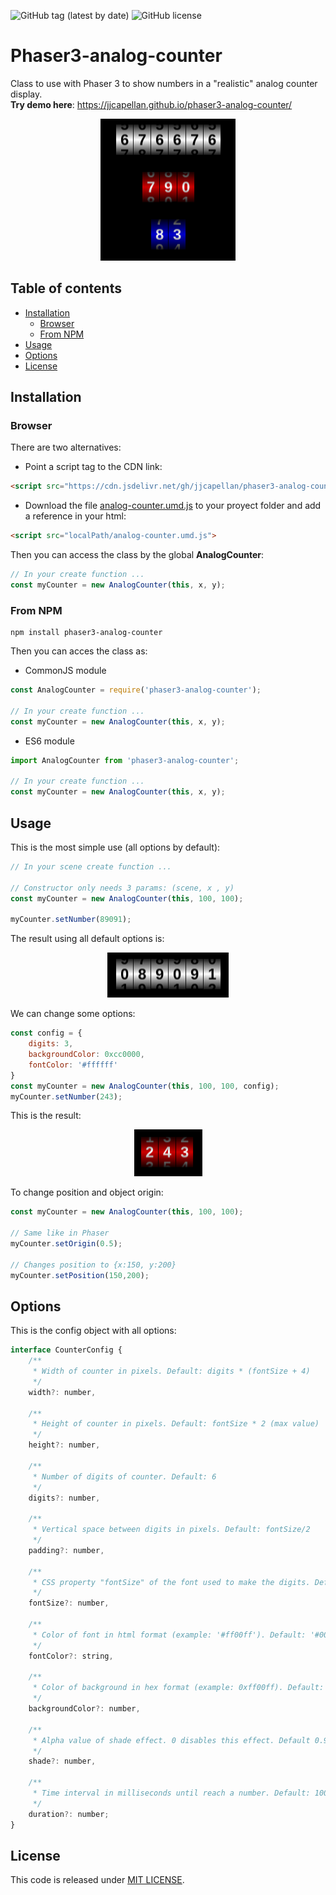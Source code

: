 ![GitHub tag (latest by date)](https://img.shields.io/github/tag-date/jjcapellan/phaser3-analog-counter.svg)
![GitHub license](https://img.shields.io/github/license/jjcapellan/phaser3-analog-counter.svg)
# Phaser3-analog-counter
Class to use with Phaser 3 to show numbers in a "realistic" analog counter display.  
**Try demo here**: https://jjcapellan.github.io/phaser3-analog-counter/  
<p align="center">
<img alt="counters" src="./images/counters.png"/>
</p>  

## Table of contents
* [Installation](#Installation)
  * [Browser](#Browser)
  * [From NPM](#From-NPM)
* [Usage](#Usage)
* [Options](#options)
* [License](#License)

## Installation
### Browser
There are two alternatives:
* Point a script tag to the CDN link:
```html
<script src="https://cdn.jsdelivr.net/gh/jjcapellan/phaser3-analog-counter/dist/analog-counter.umd.js">
``` 
* Download the file [analog-counter.umd.js](https://cdn.jsdelivr.net/gh/jjcapellan/phaser3-analog-counter/dist/analog-counter.umd.js) to your proyect folder and add a reference in your html:
```html
<script src="localPath/analog-counter.umd.js">
``` 
Then you can access the class by the global **AnalogCounter**:
```javascript
// In your create function ...
const myCounter = new AnalogCounter(this, x, y); 
```

### From NPM
```
npm install phaser3-analog-counter
```
Then you can acces the class as:
* CommonJS module
```javascript
const AnalogCounter = require('phaser3-analog-counter');

// In your create function ...
const myCounter = new AnalogCounter(this, x, y); 
```

* ES6 module
```javascript
import AnalogCounter from 'phaser3-analog-counter';

// In your create function ...
const myCounter = new AnalogCounter(this, x, y);
```

## Usage
This is the most simple use (all options by default):
```javascript
// In your scene create function ...

// Constructor only needs 3 params: (scene, x , y)
const myCounter = new AnalogCounter(this, 100, 100);

myCounter.setNumber(89091);
```
The result using all default options is:
<p align="center">
<img alt="counter1" src="./images/counter1.png"/>
</p>  

We can change some options:
```javascript
const config = {
    digits: 3,
    backgroundColor: 0xcc0000,
    fontColor: '#ffffff'
}
const myCounter = new AnalogCounter(this, 100, 100, config);
myCounter.setNumber(243);
```  
This is the result:
<p align="center">
<img alt="counter2" src="./images/counter2.png"/>
</p>  

To change position and object origin:
```javascript
const myCounter = new AnalogCounter(this, 100, 100);

// Same like in Phaser
myCounter.setOrigin(0.5);

// Changes position to {x:150, y:200}
myCounter.setPosition(150,200);
```
## Options
This is the config object with all options:
```javascript
interface CounterConfig {
    /**
     * Width of counter in pixels. Default: digits * (fontSize + 4)
     */
    width?: number,

    /**
     * Height of counter in pixels. Default: fontSize * 2 (max value)
     */
    height?: number,

    /**
     * Number of digits of counter. Default: 6
     */
    digits?: number,

    /**
     * Vertical space between digits in pixels. Default: fontSize/2
     */
    padding?: number,

    /**
     * CSS property "fontSize" of the font used to make the digits. Default: 24
     */
    fontSize?: number,

    /**
     * Color of font in html format (example: '#ff00ff'). Default: '#000000'
     */
    fontColor?: string,

    /**
     * Color of background in hex format (example: 0xff00ff). Default: 0xffffff
     */
    backgroundColor?: number,

    /**
     * Alpha value of shade effect. 0 disables this effect. Default 0.9.
     */
    shade?: number,
    
    /**
     * Time interval in milliseconds until reach a number. Default: 1000.
     */
    duration?: number;
}
```  
## License
This code is released under [MIT LICENSE](https://raw.githubusercontent.com/jjcapellan/phaser3-analog-counter/master/LICENSE).